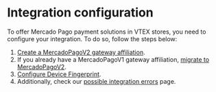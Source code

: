 # Integration configuration 

To offer Mercado Pago payment solutions in VTEX stores, you need to configure your integration. To do so, follow the steps below: 

1. [Create a MercadoPagoV2 gateway affiliation](/developers/en/docs/vtex/integration/create-gateway-affiliations-v2). 
2. If you already have a MercadoPagoV1 gateway affiliation, [migrate to MercadoPagoV2](/developers/en/docs/vtex/integration/v1-v2-migration). 
3. [Configure Device Fingerprint](/developers/en/docs/vtex/integration/configure-device-fingerprint). 
4. Additionally, check our [possible integration errors](/developers/en/docs/vtex/integration/possible-errors) page. 
